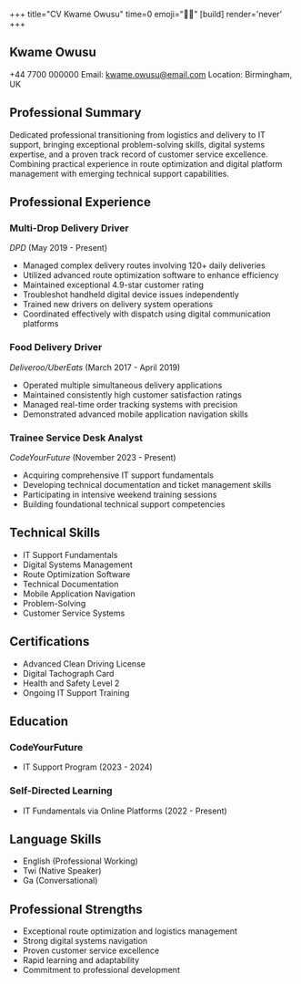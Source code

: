 +++
title="CV Kwame Owusu" 
time=0 
emoji="✍🏽" 
[build]
render='never'
+++

## Kwame Owusu

+44 7700 000000
Email: kwame.owusu@email.com
Location: Birmingham, UK

## Professional Summary

Dedicated professional transitioning from logistics and delivery to IT support, bringing exceptional problem-solving skills, digital systems expertise, and a proven track record of customer service excellence. Combining practical experience in route optimization and digital platform management with emerging technical support capabilities.

## Professional Experience

### Multi-Drop Delivery Driver

_DPD_ (May 2019 - Present)

- Managed complex delivery routes involving 120+ daily deliveries
- Utilized advanced route optimization software to enhance efficiency
- Maintained exceptional 4.9-star customer rating
- Troubleshot handheld digital device issues independently
- Trained new drivers on delivery system operations
- Coordinated effectively with dispatch using digital communication platforms

### Food Delivery Driver

_Deliveroo/UberEats_ (March 2017 - April 2019)

- Operated multiple simultaneous delivery applications
- Maintained consistently high customer satisfaction ratings
- Managed real-time order tracking systems with precision
- Demonstrated advanced mobile application navigation skills

### Trainee Service Desk Analyst

_CodeYourFuture_ (November 2023 - Present)

- Acquiring comprehensive IT support fundamentals
- Developing technical documentation and ticket management skills
- Participating in intensive weekend training sessions
- Building foundational technical support competencies

## Technical Skills

- IT Support Fundamentals
- Digital Systems Management
- Route Optimization Software
- Technical Documentation
- Mobile Application Navigation
- Problem-Solving
- Customer Service Systems

## Certifications

- Advanced Clean Driving License
- Digital Tachograph Card
- Health and Safety Level 2
- Ongoing IT Support Training

## Education

### CodeYourFuture

- IT Support Program (2023 - 2024)

### Self-Directed Learning

- IT Fundamentals via Online Platforms (2022 - Present)

## Language Skills

- English (Professional Working)
- Twi (Native Speaker)
- Ga (Conversational)

## Professional Strengths

- Exceptional route optimization and logistics management
- Strong digital systems navigation
- Proven customer service excellence
- Rapid learning and adaptability
- Commitment to professional development
